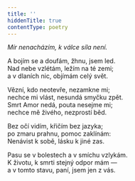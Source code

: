 ```yaml
---
title: ''
hiddenTitle: true
contentType: poetry
---
```


<section>

_Mír nenacházím, k válce síla není._

A bojím se a doufám, žhnu, jsem led.  
Nad nebe vzlétám, ležím na té zemi;  
a v dlaních nic, objímám celý svět.

</section>

<section>

Vězní, kdo neotevře, nezamkne mi;  
nechce mi vlást, nesundá smyčku zpět.  
Smrt Amor nedá, pouta nesejme mi;  
nechce mě živého, nezprostí běd.

</section>

<section>

Bez očí vidím, křičím bez jazyka;  
po zmaru prahnu, pomoc zaklínám:  
Nenávist k sobě, lásku k jiné zas.

</section>

<section>

Pasu se v bolestech a v smíchu vzlykám.  
K životu, k smrti stejný odpor mám —  
a v tomto stavu, paní, jsem jen z vás.

</section>
